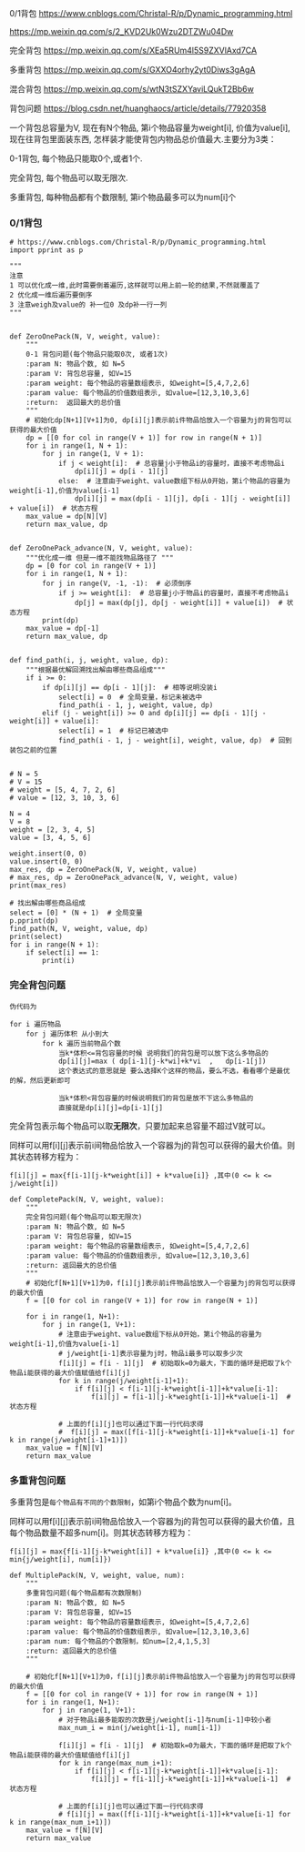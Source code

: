 0/1背包
https://www.cnblogs.com/Christal-R/p/Dynamic_programming.html

https://mp.weixin.qq.com/s/2_KVD2Uk0Wzu2DTZWu04Dw

完全背包
https://mp.weixin.qq.com/s/XEa5RUm4l5S9ZXVlAxd7CA

多重背包
https://mp.weixin.qq.com/s/GXXO4orhy2yt0Diws3gAgA

混合背包
https://mp.weixin.qq.com/s/wtN3tSZXYaviLQukT2Bb6w

背包问题 https://blog.csdn.net/huanghaocs/article/details/77920358

一个背包总容量为V, 现在有N个物品, 第i个物品容量为weight[i], 价值为value[i], 现在往背包里面装东西, 怎样装才能使背包内物品总价值最大.主要分为3类：

0-1背包, 每个物品只能取0个,或者1个.

完全背包, 每个物品可以取无限次.

多重背包, 每种物品都有个数限制, 第i个物品最多可以为num[i]个

### 0/1背包
```py3
# https://www.cnblogs.com/Christal-R/p/Dynamic_programming.html
import pprint as p

"""
注意
1 可以优化成一维,此时需要倒着遍历,这样就可以用上前一轮的结果,不然就覆盖了
2 优化成一维后遍历要倒序
3 注意weigh及value的 补一位0 及dp补一行一列
"""


def ZeroOnePack(N, V, weight, value):
    """
    0-1 背包问题(每个物品只能取0次, 或者1次)
    :param N: 物品个数, 如 N=5
    :param V: 背包总容量, 如V=15
    :param weight: 每个物品的容量数组表示, 如weight=[5,4,7,2,6]
    :param value: 每个物品的价值数组表示, 如value=[12,3,10,3,6]
    :return:  返回最大的总价值
    """
    # 初始化dp[N+1][V+1]为0, dp[i][j]表示前i件物品恰放入一个容量为j的背包可以获得的最大价值
    dp = [[0 for col in range(V + 1)] for row in range(N + 1)]
    for i in range(1, N + 1):
        for j in range(1, V + 1):
            if j < weight[i]:  # 总容量j小于物品i的容量时，直接不考虑物品i
                dp[i][j] = dp[i - 1][j]
            else:  # 注意由于weight、value数组下标从0开始，第i个物品的容量为weight[i-1],价值为value[i-1]
                dp[i][j] = max(dp[i - 1][j], dp[i - 1][j - weight[i]] + value[i])  # 状态方程
    max_value = dp[N][V]
    return max_value, dp


def ZeroOnePack_advance(N, V, weight, value):
    """优化成一维 但是一维不能找物品路径了 """
    dp = [0 for col in range(V + 1)]
    for i in range(1, N + 1):
        for j in range(V, -1, -1):  # 必须倒序
            if j >= weight[i]:  # 总容量j小于物品i的容量时，直接不考虑物品i
                dp[j] = max(dp[j], dp[j - weight[i]] + value[i])  # 状态方程
        print(dp)
    max_value = dp[-1]
    return max_value, dp


def find_path(i, j, weight, value, dp):
    """根据最优解回溯找出解由哪些商品组成"""
    if i >= 0:
        if dp[i][j] == dp[i - 1][j]:  # 相等说明没装i
            select[i] = 0  # 全局变量，标记未被选中
            find_path(i - 1, j, weight, value, dp)
        elif (j - weight[i]) >= 0 and dp[i][j] == dp[i - 1][j - weight[i]] + value[i]:
            select[i] = 1  # 标记已被选中
            find_path(i - 1, j - weight[i], weight, value, dp)  # 回到装包之前的位置


# N = 5
# V = 15
# weight = [5, 4, 7, 2, 6]
# value = [12, 3, 10, 3, 6]

N = 4
V = 8
weight = [2, 3, 4, 5]
value = [3, 4, 5, 6]

weight.insert(0, 0)
value.insert(0, 0)
max_res, dp = ZeroOnePack(N, V, weight, value)
# max_res, dp = ZeroOnePack_advance(N, V, weight, value)
print(max_res)

# 找出解由哪些商品组成
select = [0] * (N + 1)  # 全局变量
p.pprint(dp)
find_path(N, V, weight, value, dp)
print(select)
for i in range(N + 1):
    if select[i] == 1:
        print(i)
```
### 完全背包问题

```
伪代码为

for i 遍历物品
    for j 遍历体积 从小到大
        for k 遍历当前物品个数
            当k*体积<=背包容量的时候 说明我们的背包是可以放下这么多物品的
            dp[i][j]=max ( dp[i-1][j-k*wi]+k*vi  ,   dp[i-1[j])
            这个表达式的意思就是 要么选择K个这样的物品，要么不选，看看哪个是最优的解，然后更新即可

            当k*体积<背包容量的时候说明我们的背包是放不下这么多物品的
            直接就是dp[i][j]=dp[i-1][j]
```

完全背包表示每个物品可以取**无限次**，只要加起来总容量不超过V就可以。

同样可以用f[i][j]表示前i间物品恰放入一个容器为j的背包可以获得的最大价值。则其状态转移方程为：

`f[i][j] = max{f[i-1][j-k*weight[i]] + k*value[i]} ,其中(0 <= k <= j/weight[i])`

```py3
def CompletePack(N, V, weight, value):
    """
    完全背包问题(每个物品可以取无限次)
    :param N: 物品个数, 如 N=5
    :param V: 背包总容量, 如V=15
    :param weight: 每个物品的容量数组表示, 如weight=[5,4,7,2,6]
    :param value: 每个物品的价值数组表示, 如value=[12,3,10,3,6]
    :return: 返回最大的总价值
    """
    # 初始化f[N+1][V+1]为0，f[i][j]表示前i件物品恰放入一个容量为j的背包可以获得的最大价值
    f = [[0 for col in range(V + 1)] for row in range(N + 1)]

    for i in range(1, N+1):
        for j in range(1, V+1):
            # 注意由于weight、value数组下标从0开始，第i个物品的容量为weight[i-1],价值为value[i-1]
            # j/weight[i-1]表示容量为j时，物品i最多可以取多少次
            f[i][j] = f[i - 1][j]  # 初始取k=0为最大，下面的循环是把取了k个物品i能获得的最大价值赋值给f[i][j]
            for k in range(j/weight[i-1]+1):
                if f[i][j] < f[i-1][j-k*weight[i-1]]+k*value[i-1]:
                    f[i][j] = f[i-1][j-k*weight[i-1]]+k*value[i-1]  # 状态方程

            # 上面的f[i][j]也可以通过下面一行代码求得
            #  f[i][j] = max([f[i-1][j-k*weight[i-1]]+k*value[i-1] for k in range(j/weight[i-1]+1)])
    max_value = f[N][V]
    return max_value
```


### 多重背包问题

多重背包是`每个物品有不同的个数限制`，如第i个物品个数为num[i]。

同样可以用f[i][j]表示前i间物品恰放入一个容器为j的背包可以获得的最大价值，且每个物品数量不超多num[i]。则其状态转移方程为：

`f[i][j] = max{f[i-1][j-k*weight[i]] + k*value[i]} ,其中(0 <= k <= min{j/weight[i], num[i]})`


```py3
def MultiplePack(N, V, weight, value, num):
    """
    多重背包问题(每个物品都有次数限制)
    :param N: 物品个数, 如 N=5
    :param V: 背包总容量, 如V=15
    :param weight: 每个物品的容量数组表示, 如weight=[5,4,7,2,6]
    :param value: 每个物品的价值数组表示, 如value=[12,3,10,3,6]
    :param num: 每个物品的个数限制，如num=[2,4,1,5,3]
    :return: 返回最大的总价值
    """

    # 初始化f[N+1][V+1]为0，f[i][j]表示前i件物品恰放入一个容量为j的背包可以获得的最大价值
    f = [[0 for col in range(V + 1)] for row in range(N + 1)]
    for i in range(1, N+1):
        for j in range(1, V+1):
            # 对于物品i最多能取的次数是j/weight[i-1]与num[i-1]中较小者
            max_num_i = min(j/weight[i-1], num[i-1])

            f[i][j] = f[i - 1][j]  # 初始取k=0为最大，下面的循环是把取了k个物品i能获得的最大价值赋值给f[i][j]
            for k in range(max_num_i+1):
                if f[i][j] < f[i-1][j-k*weight[i-1]]+k*value[i-1]:
                    f[i][j] = f[i-1][j-k*weight[i-1]]+k*value[i-1]  # 状态方程

            # 上面的f[i][j]也可以通过下面一行代码求得
            # f[i][j] = max([f[i-1][j-k*weight[i-1]]+k*value[i-1] for k in range(max_num_i+1)])
    max_value = f[N][V]
    return max_value
```
